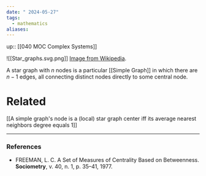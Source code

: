 ```yaml
---
date: " 2024-05-27"
tags:
  - mathematics
aliases:
---
```


up:: [[040 MOC Complex Systems]]

![[Star_graphs.svg.png]]
[Image from Wikipedia](<https://en.wikipedia.org/wiki/Star_(graph_theory)>).

A star graph with $n$ nodes is a particular [[Simple Graph]] in which there are $n-1$ edges, all connecting distinct nodes directly to some central node.

# Related
[[A simple graph's node is a (local) star graph center iff its average nearest neighbors degree equals 1]]

---
### References
- FREEMAN, L. C. A Set of Measures of Centrality Based on Betweenness. **Sociometry**, v. 40, n. 1, p. 35–41, 1977.